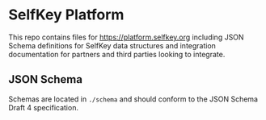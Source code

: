 # SelfKey Platform

This repo contains files for https://platform.selfkey.org including JSON Schema definitions for SelfKey data structures and integration documentation for partners and third parties looking to integrate.

## JSON Schema

Schemas are located in `./schema` and should conform to the JSON Schema Draft 4 specification.
